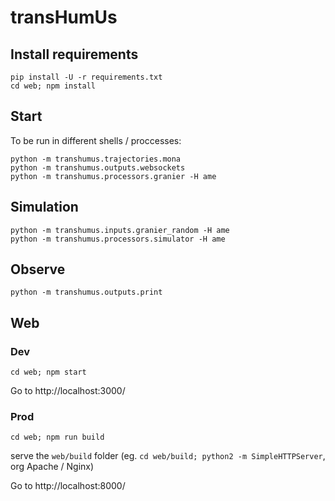 # transHumUs

## Install requirements

```
pip install -U -r requirements.txt
cd web; npm install
```

## Start

To be run in different shells / proccesses:

```
python -m transhumus.trajectories.mona
python -m transhumus.outputs.websockets
python -m transhumus.processors.granier -H ame
```

## Simulation

```
python -m transhumus.inputs.granier_random -H ame
python -m transhumus.processors.simulator -H ame
```

## Observe

```
python -m transhumus.outputs.print
```

## Web

### Dev

```
cd web; npm start
```

Go to http://localhost:3000/

### Prod

```
cd web; npm run build
```

serve the `web/build` folder (eg. `cd web/build; python2 -m SimpleHTTPServer`, org Apache / Nginx)

Go to http://localhost:8000/
